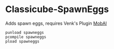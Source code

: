 # Classicube-SpawnEggs

Adds spawn eggs, requires Venk's Plugin [MobAI](https://github.com/ddinan/classicube-stuff/blob/master/MCGalaxy/Plugins/MobAI.cs)

```
punload spawneggs
pcompile spawneggs
pload spawneggs
```
